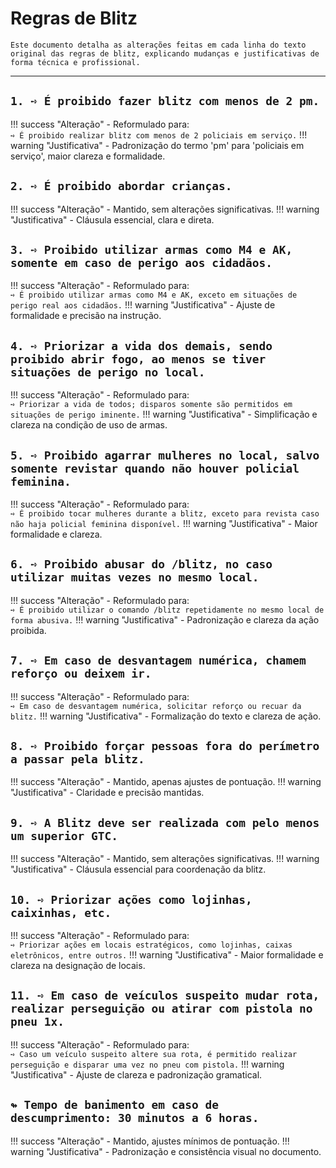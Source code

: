 # Regras de Blitz

```{note}
Este documento detalha as alterações feitas em cada linha do texto original das regras de blitz, explicando mudanças e justificativas de forma técnica e profissional.
```

---

## `1. ➺ É proibido fazer blitz com menos de 2 pm.`

!!! success "Alteração"
    - Reformulado para:  
        `➺ É proibido realizar blitz com menos de 2 policiais em serviço.`
!!! warning "Justificativa"
    - Padronização do termo 'pm' para 'policiais em serviço', maior clareza e formalidade.

## `2. ➺ É proibido abordar crianças.`

!!! success "Alteração"
    - Mantido, sem alterações significativas.
!!! warning "Justificativa"
    - Cláusula essencial, clara e direta.

## `3. ➺ Proibido utilizar armas como M4 e AK, somente em caso de perigo aos cidadãos.`

!!! success "Alteração"
    - Reformulado para:  
        `➺ É proibido utilizar armas como M4 e AK, exceto em situações de perigo real aos cidadãos.`
!!! warning "Justificativa"
    - Ajuste de formalidade e precisão na instrução.

## `4. ➺ Priorizar a vida dos demais, sendo proibido abrir fogo, ao menos se tiver situações de perigo no local.`

!!! success "Alteração"
    - Reformulado para:  
        `➺ Priorizar a vida de todos; disparos somente são permitidos em situações de perigo iminente.`
!!! warning "Justificativa"
    - Simplificação e clareza na condição de uso de armas.

## `5. ➺ Proibido agarrar mulheres no local, salvo somente revistar quando não houver policial feminina.`

!!! success "Alteração"
    - Reformulado para:  
        `➺ É proibido tocar mulheres durante a blitz, exceto para revista caso não haja policial feminina disponível.`
!!! warning "Justificativa"
    - Maior formalidade e clareza.

## `6. ➺ Proibido abusar do /blitz, no caso utilizar muitas vezes no mesmo local.`

!!! success "Alteração"
    - Reformulado para:  
        `➺ É proibido utilizar o comando /blitz repetidamente no mesmo local de forma abusiva.`
!!! warning "Justificativa"
    - Padronização e clareza da ação proibida.

## `7. ➺ Em caso de desvantagem numérica, chamem reforço ou deixem ir.`

!!! success "Alteração"
    - Reformulado para:  
        `➺ Em caso de desvantagem numérica, solicitar reforço ou recuar da blitz.`
!!! warning "Justificativa"
    - Formalização do texto e clareza de ação.

## `8. ➺ Proibido forçar pessoas fora do perímetro a passar pela blitz.`

!!! success "Alteração"
    - Mantido, apenas ajustes de pontuação.
!!! warning "Justificativa"
    - Claridade e precisão mantidas.

## `9. ➺ A Blitz deve ser realizada com pelo menos um superior GTC.`

!!! success "Alteração"
    - Mantido, sem alterações significativas.
!!! warning "Justificativa"
    - Cláusula essencial para coordenação da blitz.

## `10. ➺ Priorizar ações como lojinhas, caixinhas, etc.`

!!! success "Alteração"
    - Reformulado para:  
        `➺ Priorizar ações em locais estratégicos, como lojinhas, caixas eletrônicos, entre outros.`
!!! warning "Justificativa"
    - Maior formalidade e clareza na designação de locais.

## `11. ➺ Em caso de veículos suspeito mudar rota, realizar perseguição ou atirar com pistola no pneu 1x.`

!!! success "Alteração"
    - Reformulado para:  
        `➺ Caso um veículo suspeito altere sua rota, é permitido realizar perseguição e disparar uma vez no pneu com pistola.`
!!! warning "Justificativa"
    - Ajuste de clareza e padronização gramatical.

## `↬ Tempo de banimento em caso de descumprimento: 30 minutos a 6 horas.`

!!! success "Alteração"
    - Mantido, ajustes mínimos de pontuação.
!!! warning "Justificativa"
    - Padronização e consistência visual no documento.
